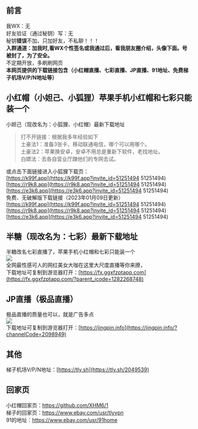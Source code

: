 ## 前言
我WX：无  
好友验证（通过秘钥）写：无  
秘钥**错误**不加，只加好友，不私聊！！！  
**入群通道：加我时,看WX个性签名或我通过后，看我朋友圈介绍，头像下面。号被封了，为了安全。**   
不定期开放，多刷刷网页        
**本网页提供的下载链接包含（小红帽直播、七彩直播、JP直播、91地址、免费梯子机场V/P/N地址等）**   
## 小红帽（小妲己、小狐狸）苹果手机小红帽和七彩只能装一个
小妲己（现改名为：小狐狸、小红帽）最新下载地址  

>打不开链接：根据我多年经验如下   
土豪法1：准备3张卡，移动联通电信，哪个可以用哪个。  
土豪法2：苹果换安卓，安卓不用总是重新下软件，老找地址。  
白嫖法：去各自营业厅蹭他们的专网去试。  

或点击下面链接进入小狐狸下载页：   
[https://k99f.app](https://k99f.app?invite_id=51251494 51251494)  
[https://r9k8.app](https://r9k8.app?invite_id=51251494 51251494)  
[https://e3k6.app](https://e3k6.app?invite_id=51251494 51251494)   
免费、无破解版下载链接（2023年01月09日更新）   
[https://k99f.app](https://k99f.app?invite_id=51251494 51251494)  
[https://r9k8.app](https://r9k8.app?invite_id=51251494 51251494)  
[https://e3k6.app](https://e3k6.app?invite_id=51251494 51251494)   



## 半糖（现改名为：七彩）最新下载地址  
半糖改名七彩直播了，苹果手机小红帽和七彩只能装一个  
<img src="https://github.com/xhm26/2/blob/main/108.jpg" />  
全网最性感可人的网红美女大咖在这里大尺度直播等你来撩，  
下载地址可复制到游览器打开：[https://fx.ggxfzptapp.com](https://fx.ggxfzptapp.com/?parent_icode=1282268748)  
## JP直播（极品直播）  
极品直播的质量也可以，就是广告多点  
<img src="https://github.com/cc10240/1/blob/main/109.jpg" />  
下载地址可复制到游览器打开：[https://jingpin.info](https://jingpin.info/?channelCode=2098949)    
## 其他  
梯子机场V/P/N地址：[https://tly.sh](https://tly.sh/2049539)   
## 回家页
小红帽回家页：https://github.com/XHM6/1  
梯子的回家页：https://www.ebay.com/usr/tlyvpn  
91的地址：https://www.ebay.com/usr/91home  
